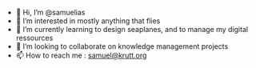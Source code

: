 - 👋 Hi, I’m @samuelias
- 👀 I’m interested in mostly anything that flies 
- 🌱 I’m currently learning to design seaplanes, and to manage my digital ressources
- 💞️ I’m looking to collaborate on knowledge management projects
- 📫 How to reach me : samuel@krutt.org

<!---
samuelias/samuelias is a ✨ special ✨ repository because its `README.md` (this file) appears on your GitHub profile.
You can click the Preview link to take a look at your changes.
--->
